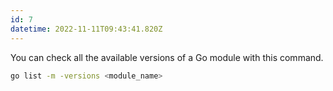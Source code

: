 ```yaml
---
id: 7
datetime: 2022-11-11T09:43:41.820Z
---
```


You can check all the available versions of a Go module with this command.

```zsh
go list -m -versions <module_name>
```
